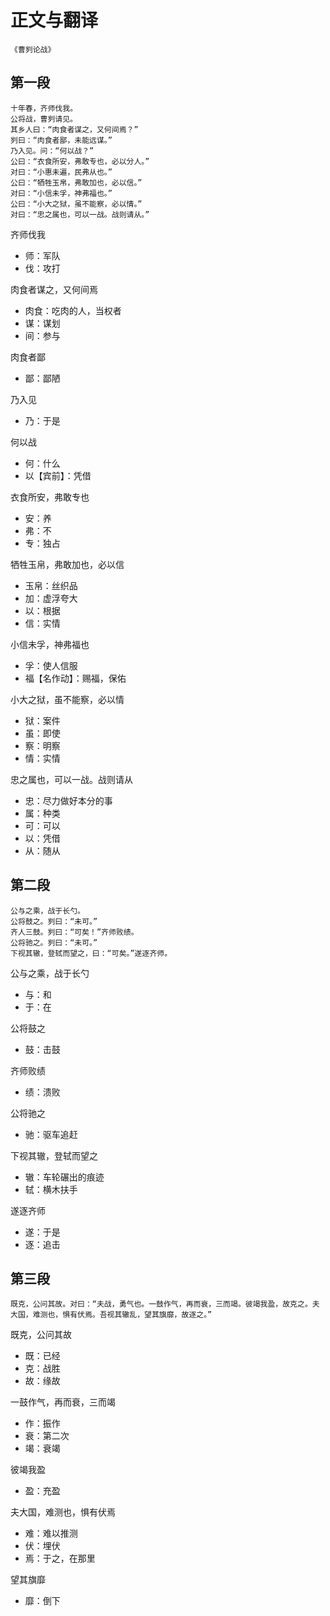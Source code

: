 # 正文与翻译
```
《曹刿论战》
```

## 第一段
```
十年春，齐师伐我。
公将战，曹刿请见。
其乡人曰：“肉食者谋之，又何间焉？”
刿曰：“肉食者鄙，未能远谋。”
乃入见。问：“何以战？”
公曰：“衣食所安，弗敢专也，必以分人。”
对曰：“小惠未遍，民弗从也。”
公曰：“牺牲玉帛，弗敢加也，必以信。”
对曰：“小信未孚，神弗福也。”
公曰：“小大之狱，虽不能察，必以情。”
对曰：“忠之属也，可以一战。战则请从。”
```
齐师伐我
- 师：军队
- 伐：攻打

肉食者谋之，又何间焉
- 肉食：吃肉的人，当权者
- 谋：谋划
- 间：参与

肉食者鄙
- 鄙：鄙陋

乃入见
- 乃：于是

何以战
- 何：什么
- 以【宾前】：凭借

衣食所安，弗敢专也
- 安：养
- 弗：不
- 专：独占

牺牲玉帛，弗敢加也，必以信
- 玉帛：丝织品
- 加：虚浮夸大
- 以：根据
- 信：实情

小信未孚，神弗福也
- 孚：使人信服
- 福【名作动】：赐福，保佑

小大之狱，虽不能察，必以情
- 狱：案件
- 虽：即使
- 察：明察
- 情：实情

忠之属也，可以一战。战则请从
- 忠：尽力做好本分的事
- 属：种类
- 可：可以
- 以：凭借
- 从：随从
## 第二段

```
公与之乘，战于长勺。
公将鼓之。刿曰：“未可。”
齐人三鼓。刿曰：“可矣！”齐师败绩。
公将驰之。刿曰：“未可。”
下视其辙，登轼而望之，曰：“可矣。”遂逐齐师。
```
公与之乘，战于长勺
- 与：和
- 于：在

公将鼓之
- 鼓：击鼓

齐师败绩
- 绩：溃败

公将驰之
- 驰：驱车追赶

下视其辙，登轼而望之
- 辙：车轮碾出的痕迹
- 轼：横木扶手

遂逐齐师
- 遂：于是
- 逐：追击

## 第三段

```
既克，公问其故。对曰：“夫战，勇气也。一鼓作气，再而衰，三而竭。彼竭我盈，故克之。夫大国，难测也，惧有伏焉。吾视其辙乱，望其旗靡，故逐之。”
```

既克，公问其故
- 既：已经
- 克：战胜
- 故：缘故

一鼓作气，再而衰，三而竭
- 作：振作
- 衰：第二次
- 竭：衰竭

彼竭我盈
- 盈：充盈

夫大国，难测也，惧有伏焉
- 难：难以推测
- 伏：埋伏
- 焉：于之，在那里

望其旗靡
- 靡：倒下

